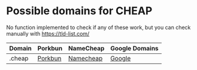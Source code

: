 # Possible domains for CHEAP

No function implemented to check if any of these work, but you can check manually with https://tld-list.com/

| Domain | Porkbun | NameCheap | Google Domains |
|---|---|---|---|
| .cheap | [Porkbun](https://porkbun.com/checkout/search?prb=e814663da1&tlds=&idnLanguage=&search=search&q=.cheap) | [Namecheap](https://www.namecheap.com/domains/registration/results/?domain=.cheap) | [Google](https://domains.google.com/registrar/search?searchTerm=.cheap) |
